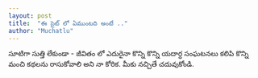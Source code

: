 ```yaml
---
layout: post
title:  "ఈ సైట్ లో ఏముంటది అంటే .."
author: "Muchatlu"
---
```


సూటిగా సుత్తి లేకుండా - జీవితం లో ఎదురైనా కొన్ని కొన్ని యదార్ధ సంఘటనలు కలిపి కొన్ని మంచి కథలను రాసుకోవాలి అని నా కోరిక. మీకు నచ్చితే చదువుకోండి.
